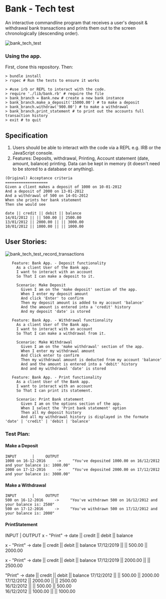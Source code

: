 Bank - Tech test
=================
An interactive commandline program that receives a user's deposit & withdrawal bank transactions and prints them out to the screen chronologically (descending order).

![bank_tech_test](https://user-images.githubusercontent.com/33905131/71023714-37025000-20fb-11ea-8c9f-8eaad77598e5.gif)

### Using the app.
First, clone this repository. Then:

```
> bundle install
> rspec # Run the tests to ensure it works

> #use irb or REPL to interact with the code.
> require './lib/bank.rb' # require the file
> bank_branch = Bank.new # create a new bank instance
> bank_branch.make_a_deposit('15000.00') # to make a deposit
> bank_branch.withdraw('900.00') # to make a withdrawal
> bank_branch.print_statement # to print out the accounts full transaction history
> exit # to quit
```

## Specification
1. Users should be able to interact with the code via a REPL e.g. IRB or the JavaScript console.
2. Features: Deposits, withdrawal, Printing, Account statement (date, amount, balance) printing. Data can be kept in memory (it doesn't need to be stored to a database or anything).

```
(Original) Acceptance criteria
===================
Given a client makes a deposit of 1000 on 10-01-2012
And a deposit of 2000 on 13-01-2012
And a withdrawal of 500 on 14-01-2012
When she prints her bank statement
Then she would see

date || credit || debit || balance
14/01/2012 || || 500.00 || 2500.00
13/01/2012 || 2000.00 || || 3000.00
10/01/2012 || 1000.00 || || 1000.00
```

## User Stories:

![bank_tech_test_record_transactions](https://user-images.githubusercontent.com/33905131/71020971-3d8dc900-20f5-11ea-86bd-8477c457fd7d.gif)


```
   Feature: Bank App. - Deposit functionality
     As a client User of the Bank app.
     I want to interact with an account
     So That I can make a deposit to it.

     Scenario: Make Deposit
       Given I am on the 'make deposit' section of the app.
       When I enter my deposit amount
       And click 'Enter' to confirm
       Then my deposit amount is added to my account 'balance'
       And the amount is entered into a 'credit' history
       And my deposit 'date' is stored

   Feature: Bank App. - Withdrawal functionality
     As a client User of the Bank app.
     I want to interact with an account
     So That I can make a withdrawal from it.

     Scenario: Make Withdrawal
       Given I am on the 'make withdrawal' section of the app.
       When I enter my withdrawal amount
       And Click enter to confirm
       Then my withdrawal amount is deducted from my account 'balance'
       And and the amount is entered into a 'debit' history
       And and my withdrawal 'date' is stored

   Feature: Bank App. - Print functionality
     As a client User of the Bank app.
     I want to interact with an account
     So That I can print its statement.

     Scenario: Print Bank statement
       Given I am on the options section of the app.
       When I select the 'Print bank statement' option
       Then all my deposit history
       And all my withdrawal history is displayed in the formate 'date' | 'credit' | 'debit | 'balance'
```

### Test Plan:
#### Make a Deposit
```
INPUT       |     OUTPUT
1000 on 16-12-2016     ->     "You've deposited 1000.00 on 16/12/2012 and your balance is: 1000.00"
2000 on 17-12-2016     ->     "You've deposited 2000.00 on 17/12/2012 and your balance is: 3000.00"
```

#### Make a Withdrawal
```
INPUT       |     OUTPUT
500 on 16-12-2016     ->     "You've withdrawn 500 on 16/12/2012 and your balance is: 2500"
500 on 17-12-2016     ->     "You've withdrawn 500 on 17/12/2012 and your balance is: 2000"
```

#### PrintStatement
INPUT       |     OUTPUT
x - "Print" ->        date || credit || debit || balance

x - "Print" ->        date || credit || debit || balance
                  17/12/2019  || || 500.00 || 2000.00

x - "Print" ->        date || credit || debit || balance
                  17/12/2019  || 2000.00 || || 2500.00


"Print" ->        date || credit || debit || balance
                  17/12/2012 || || 500.00 || 2000.00
                  17/12/2012 || 2000.00 || || 2500.00            
                  16/12/2012 || || 500.00 || 500.00            
                  16/12/2012 || 1000.00 || || 1000.00

